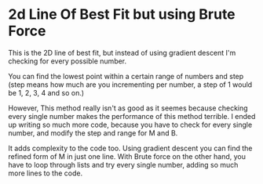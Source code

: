 # 2d Line Of Best Fit but using Brute Force
This is the 2D line of best fit, but instead of using gradient descent I'm checking for every possible number.

You can find the lowest point within a certain range of numbers and step (step means how much are you incrementing per number, a step of 1 would be 1, 2, 3, 4 and so on.) 

However, This method really isn't as good as it seemes because checking every single number makes the performance of this method terrible. I ended up writing so much more code, because you have to check for every single number, and modify the step and range for M and B.

It adds complexity to the code too. Using gradient descent you can find the refined form of M in just one line. With Brute force on the other hand, you have to loop through lists and try every single number, adding so much more lines to the code.
